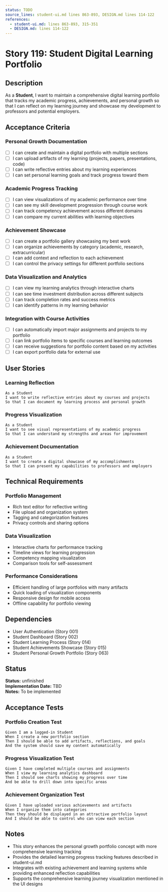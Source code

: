 ```yaml
---
status: TODO
source_lines: student-ui.md lines 863-893, DESIGN.md lines 114-122
references:
  - student-ui.md: lines 863-893, 315-351
  - DESIGN.md: lines 114-122
---
```


# Story 119: Student Digital Learning Portfolio

## Description
As a **Student**, I want to maintain a comprehensive digital learning portfolio that tracks my academic progress, achievements, and personal growth so that I can reflect on my learning journey and showcase my development to professors and potential employers.

## Acceptance Criteria

### Personal Growth Documentation
- [ ] I can create and maintain a digital portfolio with multiple sections
- [ ] I can upload artifacts of my learning (projects, papers, presentations, code)
- [ ] I can write reflective entries about my learning experiences
- [ ] I can set personal learning goals and track progress toward them

### Academic Progress Tracking
- [ ] I can view visualizations of my academic performance over time
- [ ] I can see my skill development progression through course work
- [ ] I can track competency achievement across different domains
- [ ] I can compare my current abilities with learning objectives

### Achievement Showcase
- [ ] I can create a portfolio gallery showcasing my best work
- [ ] I can organize achievements by category (academic, research, extracurricular)
- [ ] I can add context and reflection to each achievement
- [ ] I can control the privacy settings for different portfolio sections

### Data Visualization and Analytics
- [ ] I can view my learning analytics through interactive charts
- [ ] I can see time investment distribution across different subjects
- [ ] I can track completion rates and success metrics
- [ ] I can identify patterns in my learning behavior

### Integration with Course Activities
- [ ] I can automatically import major assignments and projects to my portfolio
- [ ] I can link portfolio items to specific courses and learning outcomes
- [ ] I can receive suggestions for portfolio content based on my activities
- [ ] I can export portfolio data for external use

## User Stories

### Learning Reflection
```
As a Student
I want to write reflective entries about my courses and projects
So that I can document my learning process and personal growth
```

### Progress Visualization
```
As a Student
I want to see visual representations of my academic progress
So that I can understand my strengths and areas for improvement
```

### Achievement Documentation
```
As a Student
I want to create a digital showcase of my accomplishments
So that I can present my capabilities to professors and employers
```

## Technical Requirements

### Portfolio Management
- Rich text editor for reflective writing
- File upload and organization system
- Tagging and categorization features
- Privacy controls and sharing options

### Data Visualization
- Interactive charts for performance tracking
- Timeline views for learning progression
- Competency mapping visualization
- Comparison tools for self-assessment

### Performance Considerations
- Efficient handling of large portfolios with many artifacts
- Quick loading of visualization components
- Responsive design for mobile access
- Offline capability for portfolio viewing

## Dependencies
- User Authentication (Story 001)
- Student Dashboard (Story 002)
- Student Learning Process (Story 014)
- Student Achievements Showcase (Story 015)
- Student Personal Growth Portfolio (Story 063)


## Status
**Status:** unfinished  
**Implementation Date:** TBD  
**Notes:** To be implemented
## Acceptance Tests

### Portfolio Creation Test
```
Given I am a logged-in Student
When I create a new portfolio section
Then I should be able to add artifacts, reflections, and goals
And the system should save my content automatically
```

### Progress Visualization Test
```
Given I have completed multiple courses and assignments
When I view my learning analytics dashboard
Then I should see charts showing my progress over time
And be able to drill down into specific areas
```

### Achievement Organization Test
```
Given I have uploaded various achievements and artifacts
When I organize them into categories
Then they should be displayed in an attractive portfolio layout
And I should be able to control who can view each section
```

## Notes
- This story enhances the personal growth portfolio concept with more comprehensive learning tracking
- Provides the detailed learning progress tracking features described in student-ui.md
- Integrates with existing achievement and learning systems while providing enhanced reflection capabilities
- Supports the comprehensive learning journey visualization mentioned in the UI designs